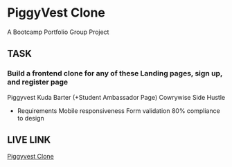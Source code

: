 # PiggyVest Clone
 A Bootcamp Portfolio Group Project


## TASK

### Build a frontend clone for any of these Landing pages, sign up, and register page
 Piggyvest
 Kuda
 Barter (+Student Ambassador Page)
 Cowrywise
 Side Hustle


* Requirements
 Mobile responsiveness
 Form validation
 80% compliance to design


## LIVE LINK
[Piggyvest Clone](https://piggyvest-cloner.netlify.app/)
